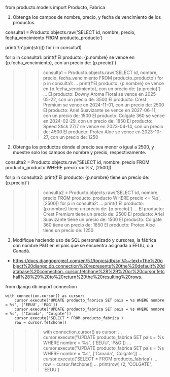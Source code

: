 from producto.models import Producto, Fabrica


1. Obtenga los campos de nombre, precio, y fecha de vencimiento de los productos. 

consulta1 = Producto.objects.raw('SELECT id, nombre, precio, fecha_vencimiento FROM producto_producto')

print('\n'.join(str(i)) for i in consulta1)

for p in consulta1:
    print(f'El producto: {p.nombre} se vence en {p.fecha_vencimiento}, con un precio de: {p.precio}')


>>> consulta1 = Producto.objects.raw('SELECT id, nombre, precio, fecha_vencimiento FROM producto_producto')
>>> for p in consulta1:
...     print(f'El producto: {p.nombre} se vence en {p.fecha_vencimiento}, con un precio de: {p.precio}')
...
El producto: Downy Aroma Floral se vence en 2025-05-22, con un precio de: 3500
El producto: Crest Premium se vence en 2024-11-01, con un precio de: 2500
El producto: Ariel Suavizante se vence en 2027-06-11, con un precio de: 1500
El producto: Colgate 360 se vence en 2024-02-29, con un precio de: 1850
El producto: Speed Stick 27/7 se vence en 2023-04-14, con un precio de: 4500
El producto: Protex Aloe se vence en 2023-10-27, con un precio de: 1250


2. Obtenga los productos donde el precio sea menor o igual a 2500, y muestre solo los campos de nombre y precio, respectivamente.  

consulta2 = Producto.objects.raw('SELECT id, nombre, precio FROM producto_producto WHERE precio <= %s', [2500])

for p in consulta2:
    print(f'El producto: {p.nombre} tiene un precio de: {p.precio}')


>>> consulta2 = Producto.objects.raw('SELECT id, nombre, precio FROM producto_producto WHERE precio <= %s', [2500])
>>> for p in consulta2:
...     print(f'El producto: {p.nombre} tiene un precio de: {p.precio}')
...
El producto: Crest Premium tiene un precio de: 2500
El producto: Ariel Suavizante tiene un precio de: 1500
El producto: Colgate 360 tiene un precio de: 1850
El producto: Protex Aloe tiene un precio de: 1250


3. Modifique haciendo uso de SQL personalizado y cursores, la fábrica con nombre P&G en el país que se encuentra asignada a EEUU, o a Canadá. 
 - https://docs.djangoproject.com/en/5.1/topics/db/sql/#:~:text=The%20object%20django.db.connection%20represents%20the%20default%20database%20connection.,cursor.fetchone%28%29%20or%20cursor.fetchall%28%29%20to%20return%20the%20resulting%20rows.

from django.db import connection


    with connection.cursor() as cursor:
        cursor.execute("UPDATE producto_fabrica SET pais = %s WHERE nombre = %s", ['EEUU', 'P&G'])
        cursor.execute("UPDATE producto_fabrica SET pais = %s WHERE nombre = %s", ['Canada', 'Colgate'])
        cursor.execute('SELECT * FROM producto_fabrica')
        row = cursor.fetchone()



>>> with connection.cursor() as cursor:
...         cursor.execute("UPDATE producto_fabrica SET pais = %s WHERE nombre = %s", ['EEUU', 'P&G'])
...         cursor.execute("UPDATE producto_fabrica SET pais = %s WHERE nombre = %s", ['Canada', 'Colgate'])
...         cursor.execute('SELECT * FROM producto_fabrica')
...         row = cursor.fetchone()
...
>>> print(row)
(2, 'COLGATE', 'EEUU')